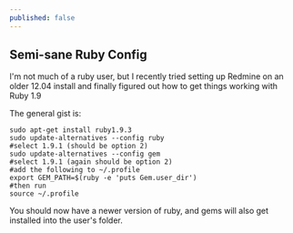 ```yaml
---
published: false
---
```


## Semi-sane Ruby Config

I'm not much of a ruby user, but I recently tried setting up Redmine on an older 12.04 install and finally figured out how to get things working with Ruby 1.9

The general gist is:

    sudo apt-get install ruby1.9.3
    sudo update-alternatives --config ruby
    #select 1.9.1 (should be option 2)
    sudo update-alternatives --config gem
    #select 1.9.1 (again should be option 2)
    #add the following to ~/.profile
    export GEM_PATH=$(ruby -e 'puts Gem.user_dir')
    #then run
    source ~/.profile
    
You should now have a newer version of ruby, and gems will also get installed into the user's folder.